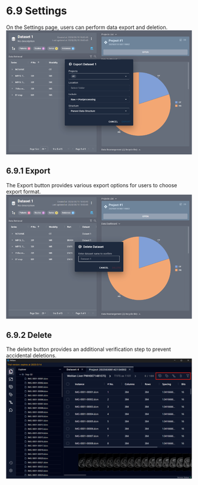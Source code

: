 # 6.9 Settings
On the Settings page, users can perform data export and deletion.
![Image](../images/image_46.png)
## 6.9.1 Export
The Export button provides various export options for users to choose export format.
![Image](../images/image_47.png)
## 6.9.2 Delete
The delete button provides an additional verification step to prevent accidental deletions.
![Image](../images/image_48.png)